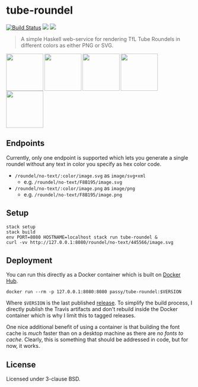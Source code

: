 # tube-roundel
[![Build Status](https://travis-ci.org/passy/tube-roundel.svg?branch=master)](https://travis-ci.org/passy/tube-roundel)
[![](https://images.microbadger.com/badges/version/passy/tube-roundel.svg)](https://hub.docker.com/r/passy/tube-roundel/)
[![](https://images.microbadger.com/badges/image/passy/tube-roundel.svg)](https://microbadger.com/#/images/passy/tube-roundel)

> A simple Haskell web-service for rendering TfL Tube Roundels in different
> colors as either PNG or SVG.

<img align="left" width="100" src="https://tube-roundel.rdrei.net/roundel/no-text/F8B195/image.svg">
<img align="left" width="100" src="https://tube-roundel.rdrei.net/roundel/no-text/F67280/image.svg">
<img align="left" width="100" src="https://tube-roundel.rdrei.net/roundel/no-text/C06C84/image.svg">
<img align="left" width="100" src="https://tube-roundel.rdrei.net/roundel/no-text/6C5B7B/image.svg">
<img width="100" src="https://tube-roundel.rdrei.net/roundel/no-text/355C7D/image.svg">

## Endpoints

Currently, only one endpoint is supported which lets you generate a single
roundel without any text in color you specify as hex color code.

- `/roundel/no-text/:color/image.svg` as `image/svg+xml`
  - e.g. `/roundel/no-text/F8B195/image.svg`
- `/roundel/no-text/:color/image.png` as `image/png`
  - e.g. `/roundel/no-text/F8B195/image.png`

## Setup

```
stack setup
stack build
env PORT=8080 HOSTNAME=localhost stack run tube-roundel &
curl -vv http://127.0.0.1:8080/roundel/no-text/445566/image.svg
```

## Deployment

You can run this directly as a Docker container which is built on
[Docker Hub](https://hub.docker.com/r/passy/tube-roundel/).

```
docker run --rm -p 127.0.0.1:8080:8080 passy/tube-roundel:$VERSION
```

Where `$VERSION` is the last published
[release](https://github.com/passy/tube-roundel/releases). To simplify the
build process, I directly publish the Travis artifacts and don't rebuild
inside the Docker container which is why I limit this to tagged releases.

One nice additional benefit of using a container is that building the font
cache is *much* faster than on a desktop machine as there are
*no fonts to cache*. Clearly, this is something that should be addressed in
code, but for now, it works.

## License

Licensed under 3-clause BSD.
